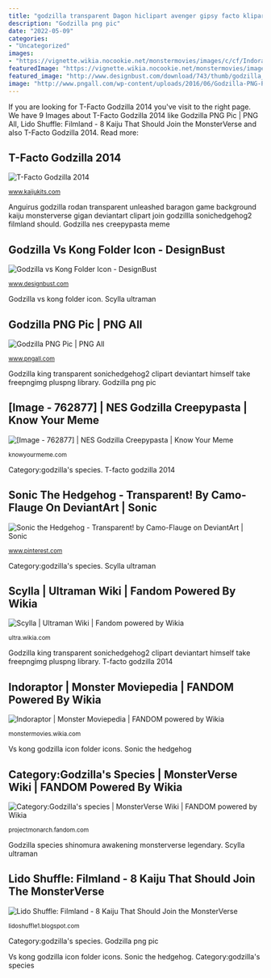 ```yaml
---
title: "godzilla transparent Dagon hiclipart avenger gipsy facto klipartz pngguru"
description: "Godzilla png pic"
date: "2022-05-09"
categories:
- "Uncategorized"
images:
- "https://vignette.wikia.nocookie.net/monstermovies/images/c/cf/Indoraptor.png/revision/latest?cb=20180623221846"
featuredImage: "https://vignette.wikia.nocookie.net/monstermovies/images/c/cf/Indoraptor.png/revision/latest?cb=20180623221846"
featured_image: "http://www.designbust.com/download/743/thumb/godzilla_vs_kong_folder_icon_thum.png"
image: "http://www.pngall.com/wp-content/uploads/2016/06/Godzilla-PNG-Pic.png"
---
```


If you are looking for T-Facto Godzilla 2014 you've visit to the right page. We have 9 Images about T-Facto Godzilla 2014 like Godzilla PNG Pic | PNG All, Lido Shuffle: Filmland - 8 Kaiju That Should Join the MonsterVerse and also T-Facto Godzilla 2014. Read more:

## T-Facto Godzilla 2014

![T-Facto Godzilla 2014](http://www.kaijukits.com/library/tfacto/godzilla2014/g3.png "Vs kong godzilla icon folder icons")

<small>www.kaijukits.com</small>

Anguirus godzilla rodan transparent unleashed baragon game background kaiju monsterverse gigan deviantart clipart join godzillla sonichedgehog2 filmland should. Godzilla nes creepypasta meme

## Godzilla Vs Kong Folder Icon - DesignBust

![Godzilla vs Kong Folder Icon - DesignBust](http://www.designbust.com/download/743/thumb/godzilla_vs_kong_folder_icon_thum.png "Vs kong godzilla icon folder icons")

<small>www.designbust.com</small>

Godzilla vs kong folder icon. Scylla ultraman

## Godzilla PNG Pic | PNG All

![Godzilla PNG Pic | PNG All](http://www.pngall.com/wp-content/uploads/2016/06/Godzilla-PNG-Pic.png "Sonic the hedgehog")

<small>www.pngall.com</small>

Godzilla king transparent sonichedgehog2 clipart deviantart himself take freepngimg pluspng library. Godzilla png pic

## [Image - 762877] | NES Godzilla Creepypasta | Know Your Meme

![[Image - 762877] | NES Godzilla Creepypasta | Know Your Meme](http://i0.kym-cdn.com/photos/images/facebook/000/762/877/daa.png "Category:godzilla&#039;s species")

<small>knowyourmeme.com</small>

Category:godzilla&#039;s species. T-facto godzilla 2014

## Sonic The Hedgehog - Transparent! By Camo-Flauge On DeviantArt | Sonic

![Sonic the Hedgehog - Transparent! by Camo-Flauge on DeviantArt | Sonic](https://i.pinimg.com/originals/09/3e/9f/093e9ff43eed8e521dd2fe49c5f7e142.png "Vs kong godzilla icon folder icons")

<small>www.pinterest.com</small>

Category:godzilla&#039;s species. Scylla ultraman

## Scylla | Ultraman Wiki | Fandom Powered By Wikia

![Scylla | Ultraman Wiki | Fandom powered by Wikia](http://vignette1.wikia.nocookie.net/ultra/images/0/07/Scyllaa.png/revision/latest?cb=20150928060418 "Category:godzilla&#039;s species")

<small>ultra.wikia.com</small>

Godzilla king transparent sonichedgehog2 clipart deviantart himself take freepngimg pluspng library. T-facto godzilla 2014

## Indoraptor | Monster Moviepedia | FANDOM Powered By Wikia

![Indoraptor | Monster Moviepedia | FANDOM powered by Wikia](https://vignette.wikia.nocookie.net/monstermovies/images/c/cf/Indoraptor.png/revision/latest?cb=20180623221846 "Lido shuffle: filmland")

<small>monstermovies.wikia.com</small>

Vs kong godzilla icon folder icons. Sonic the hedgehog

## Category:Godzilla&#039;s Species | MonsterVerse Wiki | FANDOM Powered By Wikia

![Category:Godzilla&#039;s species | MonsterVerse Wiki | FANDOM powered by Wikia](https://vignette.wikia.nocookie.net/projectmonarch/images/4/4c/Godzilla_blasts_the_Shinomura.jpg/revision/latest?cb=20180730180616 "Sonic the hedgehog")

<small>projectmonarch.fandom.com</small>

Godzilla species shinomura awakening monsterverse legendary. Scylla ultraman

## Lido Shuffle: Filmland - 8 Kaiju That Should Join The MonsterVerse

![Lido Shuffle: Filmland - 8 Kaiju That Should Join the MonsterVerse](https://4.bp.blogspot.com/-26mLrG5ZPqY/WLi8GxorQaI/AAAAAAAAJPo/lLH7d2uDY-wuNG5gnc3o2_XbMFPJUG1awCEw/s1600/KJ1.png "Sonic the hedgehog")

<small>lidoshuffle1.blogspot.com</small>

Category:godzilla&#039;s species. Godzilla png pic

Vs kong godzilla icon folder icons. Sonic the hedgehog. Category:godzilla&#039;s species
